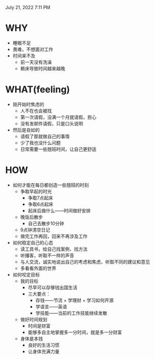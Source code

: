 July 21, 2022 7:11 PM

# WHY

-   睡眠不足
-   畏难，不想面对工作
-   时间来不及
    -   前一天没有洗澡
    -   赖床导致时间越来越晚

# WHAT(feeling)

-   刚开始时焦虑的
    -   人不在也会被找
    -   第一次请假，没满一个月就请假，担心
    -   没有发邮件请假，只是口头说明
-   然后是自如的
    -   请假了那就做自己的事情
    -   少了我也没什么问题
    -   日常需要一些翘班时间，让自己更舒适

# HOW

-   如何才能在每日都创造一些翘班的时刻
    -   争取早起的时光
        -   争取7点起床
        -   争取6点起床
        -   起床后做什么——时间做好安排
    -   晚饭后散步
        -   自己去散步10分钟
    -   9点钟清空日记
    -   做完工作再回，回来不再涉及工作
-   如何稳定自己的心态
    -   读工具书，给自己找案例、找方法
    -   听播客，听取不一样的声音
    -   与人交流，诚实地说出自己的考虑和焦虑，听取不同的建议和意见
    -   多看看外面的世界
-   如何咬定目标
    -   我的目标
        -   尽早可以存够钱出国生活
        -   三大要点：
            -   存钱——节流 + 学理财 + 学习如何开源
            -   学语言——英语
            -   学技能——当前的工作技能继续发散
    -   做好时间规划
        -   时间是财富
        -   能够多自主地掌握多一分时间，就是多一分财富
    -   身体是本钱
        -   良好的生活习惯
        -   让身体充满力量